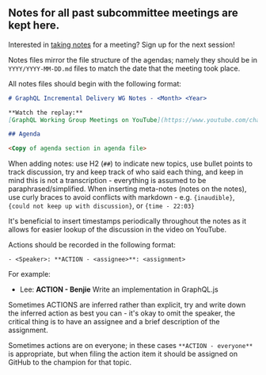 ## Notes for all past subcommittee meetings are kept here.

Interested in
[taking notes](https://github.com/graphql/graphql-wg#volunteer-to-take-notes)
for a meeting? Sign up for the next session!

Notes files mirror the file structure of the agendas; namely they should be in
`YYYY/YYYY-MM-DD.md` files to match the date that the meeting took place.

All notes files should begin with the following format:

```md
# GraphQL Incremental Delivery WG Notes - <Month> <Year>

**Watch the replay:**
[GraphQL Working Group Meetings on YouTube](https://www.youtube.com/channel/UCERcwLeheOXp_u61jEXxHMA/videos)

## Agenda

<Copy of agenda section in agenda file>
```

When adding notes: use H2 (`##`) to indicate new topics, use bullet points to
track discussion, try and keep track of who said each thing, and keep in mind
this is not a transcription - everything is assumed to be
paraphrased/simplified. When inserting meta-notes (notes on the notes), use
curly braces to avoid conflicts with markdown - e.g. `{inaudible}`,
`{could not keep up with discussion}`, or `{time - 22:03}`

It's beneficial to insert timestamps periodically throughout the notes as it
allows for easier lookup of the discussion in the video on YouTube.

Actions should be recorded in the following format:

```
- <Speaker>: **ACTION - <assignee>**: <assignment>
```

For example:

- Lee: **ACTION - Benjie** Write an implementation in GraphQL.js

Sometimes ACTIONS are inferred rather than explicit, try and write down the
inferred action as best you can - it's okay to omit the speaker, the critical
thing is to have an assignee and a brief description of the assignment.

Sometimes actions are on everyone; in these cases `**ACTION - everyone**` is
appropriate, but when filing the action item it should be assigned on GitHub to
the champion for that topic.
